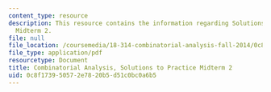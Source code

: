 ```yaml
---
content_type: resource
description: This resource contains the information regarding Solutions to Practice
  Midterm 2.
file: null
file_location: /coursemedia/18-314-combinatorial-analysis-fall-2014/0c8f173950572e7820b5d51c0bc0a6b5_MIT18_314F14_pracq2sol.pdf
file_type: application/pdf
resourcetype: Document
title: Combinatorial Analysis, Solutions to Practice Midterm 2
uid: 0c8f1739-5057-2e78-20b5-d51c0bc0a6b5
---
```

